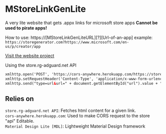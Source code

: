 # MStoreLinkGenLite
A very lite website that gets .appx links for microsoft store apps 
**Cannot be used to pirate apps!**  
 
How to use:
https://[MStoreLinkGenLiteURL][?][Url-of-an-app] 
example: `https://storegenerator.com?https://www.microsoft.com/en-us/p/creator/app`

[Visit the website project](https://alexenferman.github.io/MStoreLinkGen/main/index.html)
  
Using the store.rg-adguard.net API  
```HTML
xmlhttp.open('POST', 'https://cors-anywhere.herokuapp.com/https://store.rg-adguard.net/api/GetFiles', true);
xmlhttp.setRequestHeader('Content-Type', 'application/x-www-form-urlencoded');
xmlhttp.send("type=url&url=" + document.getElementById("url").value + "&ring=RP&lang=en-US");
```

## Relies on  
`store.rg-adguard.net API`: Fetches html content for a given link.  
`cors-anywhere.herokuapp.com`: Used to make CORS request to the store "api" Editable.  
`Material Design Lite [MDL]`: Lightweight Material Design framework
  
